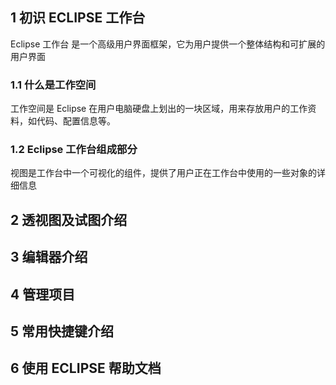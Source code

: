 ## 1 初识 ECLIPSE 工作台

Eclipse 工作台 是一个高级用户界面框架，它为用户提供一个整体结构和可扩展的用户界面



### 1.1 什么是工作空间

工作空间是 Eclipse 在用户电脑硬盘上划出的一块区域，用来存放用户的工作资料，如代码、配置信息等。 



### 1.2  Eclipse 工作台组成部分

视图是工作台中一个可视化的组件，提供了用户正在工作台中使用的一些对象的详细信息

## 2 透视图及试图介绍

## 3 编辑器介绍

## 4 管理项目

## 5 常用快捷键介绍

## 6 使用 ECLIPSE 帮助文档